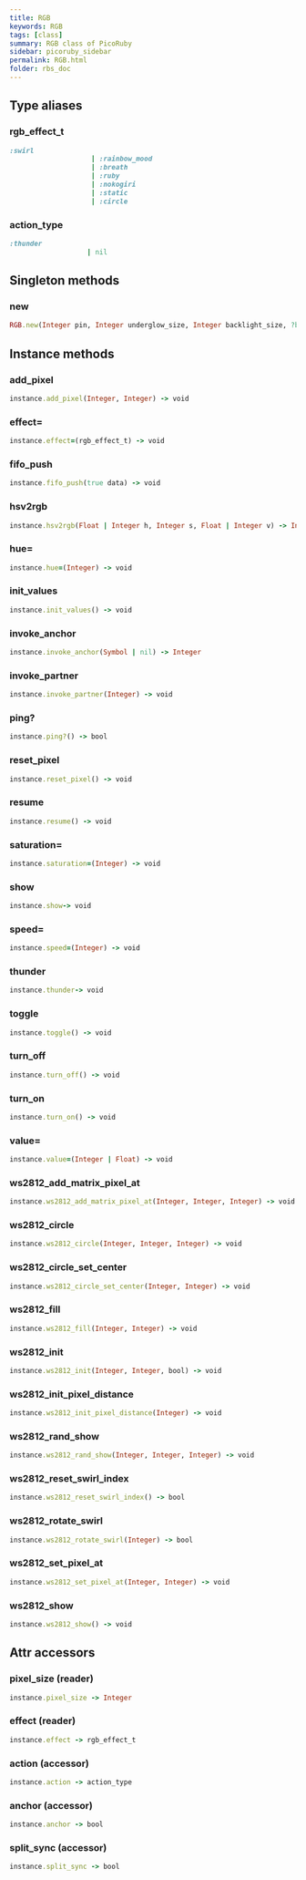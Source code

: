 ```yaml
---
title: RGB
keywords: RGB
tags: [class]
summary: RGB class of PicoRuby
sidebar: picoruby_sidebar
permalink: RGB.html
folder: rbs_doc
---
```

## Type aliases
### rgb_effect_t
```ruby
:swirl
                    | :rainbow_mood
                    | :breath
                    | :ruby
                    | :nokogiri
                    | :static
                    | :circle
```
### action_type
```ruby
:thunder
                   | nil
```
## Singleton methods
### new

```ruby
RGB.new(Integer pin, Integer underglow_size, Integer backlight_size, ?bool is_rgbw) -> instance
```
## Instance methods
### add_pixel

```ruby
instance.add_pixel(Integer, Integer) -> void
```
### effect=

```ruby
instance.effect=(rgb_effect_t) -> void
```
### fifo_push

```ruby
instance.fifo_push(true data) -> void
```
### hsv2rgb

```ruby
instance.hsv2rgb(Float | Integer h, Integer s, Float | Integer v) -> Integer
```
### hue=

```ruby
instance.hue=(Integer) -> void
```
### init_values

```ruby
instance.init_values() -> void
```
### invoke_anchor

```ruby
instance.invoke_anchor(Symbol | nil) -> Integer
```
### invoke_partner

```ruby
instance.invoke_partner(Integer) -> void
```
### ping?

```ruby
instance.ping?() -> bool
```
### reset_pixel

```ruby
instance.reset_pixel() -> void
```
### resume

```ruby
instance.resume() -> void
```
### saturation=

```ruby
instance.saturation=(Integer) -> void
```
### show

```ruby
instance.show-> void
```
### speed=

```ruby
instance.speed=(Integer) -> void
```
### thunder

```ruby
instance.thunder-> void
```
### toggle

```ruby
instance.toggle() -> void
```
### turn_off

```ruby
instance.turn_off() -> void
```
### turn_on

```ruby
instance.turn_on() -> void
```
### value=

```ruby
instance.value=(Integer | Float) -> void
```
### ws2812_add_matrix_pixel_at

```ruby
instance.ws2812_add_matrix_pixel_at(Integer, Integer, Integer) -> void
```
### ws2812_circle

```ruby
instance.ws2812_circle(Integer, Integer, Integer) -> void
```
### ws2812_circle_set_center

```ruby
instance.ws2812_circle_set_center(Integer, Integer) -> void
```
### ws2812_fill

```ruby
instance.ws2812_fill(Integer, Integer) -> void
```
### ws2812_init

```ruby
instance.ws2812_init(Integer, Integer, bool) -> void
```
### ws2812_init_pixel_distance

```ruby
instance.ws2812_init_pixel_distance(Integer) -> void
```
### ws2812_rand_show

```ruby
instance.ws2812_rand_show(Integer, Integer, Integer) -> void
```
### ws2812_reset_swirl_index

```ruby
instance.ws2812_reset_swirl_index() -> bool
```
### ws2812_rotate_swirl

```ruby
instance.ws2812_rotate_swirl(Integer) -> bool
```
### ws2812_set_pixel_at

```ruby
instance.ws2812_set_pixel_at(Integer, Integer) -> void
```
### ws2812_show

```ruby
instance.ws2812_show() -> void
```
## Attr accessors
### pixel_size (reader)
```ruby
instance.pixel_size -> Integer
```
### effect (reader)
```ruby
instance.effect -> rgb_effect_t
```
### action (accessor)
```ruby
instance.action -> action_type
```
### anchor (accessor)
```ruby
instance.anchor -> bool
```
### split_sync (accessor)
```ruby
instance.split_sync -> bool
```
